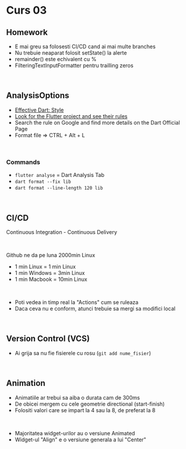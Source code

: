 # Curs 03 

## Homework

- E mai greu sa folosesti CI/CD cand ai mai multe branches
- Nu trebuie neaparat folosit setState() la alerte
- remainder() este echivalent cu %
- FilteringTextInputFormatter pentru trailling zeros

<br>

## AnalysisOptions

- [Effective Dart: Style](https://dart.dev/guides/language/effective-dart/style)
- [Look for the Flutter project and see their rules](https://github.com/flutter/flutter)
- Search the rule on Google and find more details on the Dart Official Page
- Format file  =>  CTRL + Alt + L 
  
<br>

### Commands
- `flutter analyse` = Dart Analysis Tab
- `dart format --fix lib` 
- `dart format --line-length 120 lib`

<br>

## CI/CD 
Continuous Integration - Continuous Delivery

<br>

Github ne da pe luna 2000min Linux
- 1 min Linux = 1 min Linux
- 1 min Windows = 3min Linux
- 1 min Macbook = 10min Linux

<br>

- Poti vedea in timp real la "Actions" cum se ruleaza
- Daca ceva nu e conform, atunci trebuie sa mergi sa modifici local

<br>

## Version Control (VCS)

- Ai grija sa nu fie fisierele cu rosu (`git add nume_fisier`)

<br>

## Animation

- Animatiile ar trebui sa aiba o durata cam de 300ms
- De obicei mergem cu cele geometrie directional (start-finish)
- Folositi valori care se impart la 4 sau la 8, de preferat la 8

<br>

- Majoritatea widget-urilor au o versiune Animated 
- Widget-ul "Align" e o versiune generala a lui "Center"
